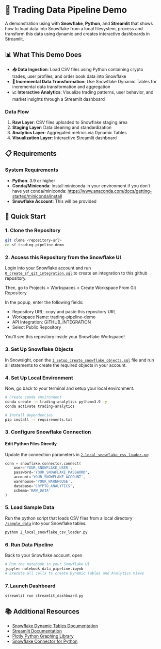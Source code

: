 # 🚀 Trading Data Pipeline Demo

A demonstration using with **Snowflake**, **Python**, and **Streamlit** that shows how to load data into Snowflake from a local filesystem, process and transform this data using dynamic and creates interactive dashboards in Streamlit.

## 📊 What This Demo Does

- **📥 Data Ingestion**: Load CSV files using Python containing crypto trades, user profiles, and order book data into Snowflake
- **🔄 Incremental Data Transformation**: Use Snowflake Dynamic Tables for incremental data transformation and aggregation  
- **📈 Interactive Analytics**: Visualize trading patterns, user behavior, and market insights through a Streamlit dashboard

### Data Flow
1. **Raw Layer**: CSV files uploaded to Snowflake staging area
2. **Staging Layer**: Data cleaning and standardization
3. **Analytics Layer**: Aggregated metrics via Dynamic Tables
4. **Visualization Layer**: Interactive Streamlit dashboard

## 📋 Requirements

### System Requirements
- **Python**: 3.9 or higher
- **Conda/Miniconda**: Install miniconda in your environment if you don't have yet conda/miniconda: https://www.anaconda.com/docs/getting-started/miniconda/install
- **Snowflake Account**: This will be provided

## 🚀 Quick Start

### 1. Clone the Repository
```bash
git clone <repository-url>
cd sf-trading-pipeline-demo
```

### 2. Access this Repository from the Snowflake UI
Login into your Snowflake account and run [`0_create_sf_git_integration.sql`](0_create_sf_git_integration.sql) to create an integration to this github repository. 

Then, go to Projects > Workspaces > Create Workspace From Git Repository

In the popup, enter the following fields:
* Repository URL: copy and paste this repository URL
* Workspace Name: trading-pipeline-demo
* API Integration: GITHUB_INTEGRATION
* Select Public Repository

You'll see this repository inside your Snowflake Workspace!

### 3. Set Up Snowflake Objects

In Snowsight, open the [`1_setup_create_snowflake_objects.sql`](1_setup_create_snowflake_objects.sql) file and run all statements to create the required objects in your account.

### 4. Set Up Local Environment

Now, go back to your terminal and setup your local environment.

```bash
# Create conda environment
conda create -n trading-analytics python=3.9 -y
conda activate trading-analytics

# Install dependencies
pip install -r requirements.txt
```

### 3. Configure Snowflake Connection

#### Edit Python Files Directly
Update the connection parameters in [`2.local_snowflake_csv_loader.py`](2.local_snowflake_csv_loader.py):
```python
conn = snowflake.connector.connect(
    user='YOUR_SNOWFLAKE_USER',
    password='YOUR_SNOWFLAKE_PASSWORD', 
    account='YOUR_SNOWFLAKE_ACCOUNT',
    warehouse='YOUR_WAREHOUSE',
    database='CRYPTO_ANALYTICS',
    schema='RAW_DATA'
)
```

### 5. Load Sample Data

Run the python script that loads CSV files from a local directory [`/sample_data`](sample_data/) into your Snowflake tables.
```bash
python 2_local_snowflake_csv_loader.py
```

### 6. Run Data Pipeline

Back to your Snowflake account, open 

```bash
# Run the notebook in your Snowflake UI
jupyter notebook data_pipeline.ipynb
# Execute all cells to create Dynamic Tables and Analytics Views
```

### 7. Launch Dashboard
```bash
streamlit run streamlit_dashboard.py
```

## 📚 Additional Resources

- [Snowflake Dynamic Tables Documentation](https://docs.snowflake.com/en/user-guide/dynamic-tables-about)
- [Streamlit Documentation](https://docs.streamlit.io/)
- [Plotly Python Graphing Library](https://plotly.com/python/)
- [Snowflake Connector for Python](https://docs.snowflake.com/en/user-guide/python-connector)


